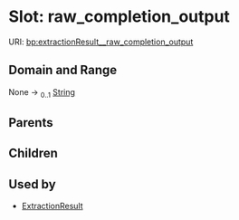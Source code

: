 
# Slot: raw_completion_output




URI: [bp:extractionResult__raw_completion_output](http://w3id.org/ontogpt/biological-process-templateextractionResult__raw_completion_output)


## Domain and Range

None &#8594;  <sub>0..1</sub> [String](types/String.md)

## Parents


## Children


## Used by

 * [ExtractionResult](ExtractionResult.md)

